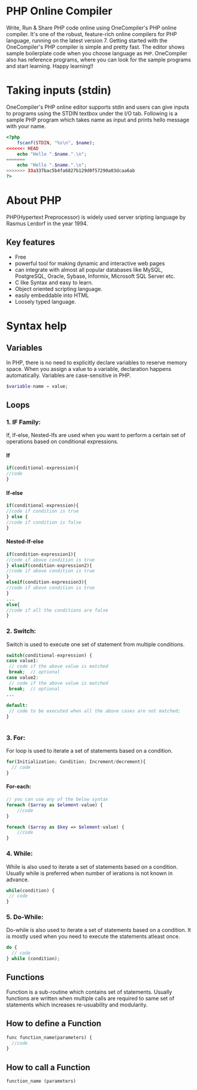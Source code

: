 # PHP Online Compiler

Write, Run & Share PHP code online using OneCompiler's PHP online compiler. It's one of the robust, feature-rich online compilers for PHP language, running on the latest version 7. Getting started with the OneCompiler's PHP compiler is simple and pretty fast. The editor shows sample boilerplate code when you choose language as `PHP`. OneCompiler also has reference programs, where you can look for the sample programs and start learning. Happy learning!!

# Taking inputs (stdin)

OneCompiler's PHP online editor supports stdin and users can give inputs to programs using the STDIN textbox under the I/O tab. Following is a sample PHP program which takes name as input and prints hello message with your name.

```php
<?php
	fscanf(STDIN, "%s\n", $name);           
<<<<<<< HEAD
    echo "Hello ".$name.".\n";
=======
	echo "Hello ".$name.".\n";
>>>>>>> 33a337bac5b4fa6827b129d0f57290a03dcaa6ab
?>
```
# About PHP

PHP(Hypertext Preprocessor) is widely used server sripting language by Rasmus Lerdorf in the year 1994.

## Key features

* Free
* powerful tool for making dynamic and interactive web pages
* can integrate with almost all popular databases like MySQL, PostgreSQL, Oracle, Sybase, Informix, Microsoft SQL Server etc.
* C like Syntax and easy to learn.
* Object oriented scripting language.
* easily embeddable into HTML
* Loosely typed language.

# Syntax help

## Variables

In PHP, there is no need to explicitly declare variables to reserve memory space. When you assign a value to a variable, declaration happens automatically. Variables are case-sensitive in PHP.

```php
$variable-name = value;  
```

## Loops

### 1. IF Family:

If, If-else, Nested-Ifs are used when you want to perform a certain set of operations based on conditional expressions.

#### If

```php
if(conditional-expression){    
//code    
} 
```

#### If-else
```php
if(conditional-expression){  
//code if condition is true  
} else {  
//code if condition is false  
} 
```

#### Nested-If-else
```php
if(condition-expression1){  
//code if above condition is true  
} elseif(condition-expression2){  
//code if above condition is true  
}  
elseif(condition-expression3){  
//code if above condition is true  
}  
...  
else{  
//code if all the conditions are false  
}  
```

### 2. Switch:

Switch is used to execute one set of statement from multiple conditions.

```php
switch(conditional-expression) {    
case value1:    
 // code if the above value is matched    
 break;  // optional  
case value2:    
 // code if the above value is matched    
 break;  // optional  
...    
    
default:     
 // code to be executed when all the above cases are not matched;    
} 
 
```

### 3. For:

For loop is used to iterate a set of statements based on a condition.

```php
for(Initialization; Condition; Increment/decrement){  
  // code  
} 
```
#### For-each:
```php
// you can use any of the below syntax
foreach ($array as $element-value) {  
    //code  
}

foreach ($array as $key => $element-value) {   
    //code 
} 
```
### 4. While:

While is also used to iterate a set of statements based on a condition. Usually while is preferred when number of ierations is not known in advance.

```php
while(condition) {  
 // code 
}  
```
### 5. Do-While:

Do-while is also used to iterate a set of statements based on a condition. It is mostly used when you need to execute the statements atleast once.

```php
do {
  // code 
} while (condition); 
```

## Functions

Function is a sub-routine which contains set of statements. Usually functions are written when multiple calls are required to same set of statements which increases re-usuability and modularity.

## How to define a Function

```php
func function_name(parameters) {  
  //code
}
```

## How to call a Function

```php
function_name (parameters)
```
